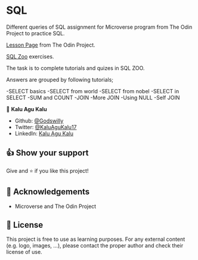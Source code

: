 # SQL
Different queries of SQL assignment for Microverse program from The Odin Project to practice SQL.


[Lesson Page](https://www.theodinproject.com/courses/databases/lessons/sql) from The Odin Project.

[SQL Zoo](https://sqlzoo.net/wiki/SQL_Tutorial) exercises.

The task is to complete tutorials and quizes in SQL ZOO.

Answers are grouped by following tutorials;

-SELECT basics
-SELECT from world
-SELECT from nobel
-SELECT in SELECT
-SUM and COUNT
-JOIN
-More JOIN
-Using NULL
-Self JOIN

👤 **Kalu Agu Kalu**

- Github: [@Godswilly](https://github.com/Godswilly)
- Twitter: [@KaluAguKalu17](https://twitter.com/KaluAguKalu17)
- LinkedIn: [Kalu Agu Kalu](https://www.linkedin.com/in/kalu-agu-kalu/)


## 👍 Show your support

Give and ⭐️ if you like this project!

## 📝 Acknowledgements

- Microverse and The Odin Project

## 📝 License

This project is free to use as learning purposes. For any external content (e.g. logo, images, ...), please contact the proper author and check their license of use.






 